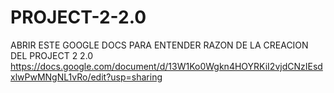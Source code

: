 # PROJECT-2-2.0

ABRIR ESTE GOOGLE DOCS PARA ENTENDER RAZON DE LA CREACION DEL PROJECT 2 2.0
https://docs.google.com/document/d/13W1Ko0Wgkn4HOYRKiI2vjdCNzIEsdxlwPwMNgNL1vRo/edit?usp=sharing
